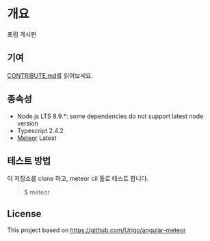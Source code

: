 # 개요
포럼 게시판

## 기여

[CONTRIBUTE.md](/CONTRIBUTE.md)를 읽어보세요.

## 종속성

 * Node.js LTS 8.9.*: some dependencies do not support latest node version
 * Typescript 2.4.2
 * [Meteor](https://www.meteor.com/install) Latest

## 테스트 방법
이 저장소를 clone 하고, meteor cil 툴로 테스트 합니다.

  > $ meteor

## License
This project based on https://github.com/Urigo/angular-meteor